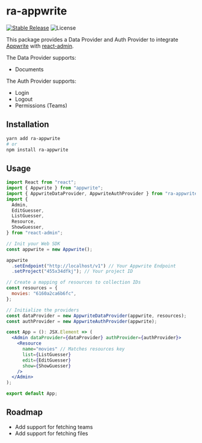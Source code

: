 # ra-appwrite

[![Stable Release](https://img.shields.io/npm/v/ra-appwrite)](https://www.npmjs.com/package/ra-appwrite)
![License](https://img.shields.io/github/license/g33kdev/ra-appwrite.svg?style=flat-square)

This package provides a Data Provider and Auth Provider to integrate [Appwrite](https://appwrite.io/) with [react-admin](https://marmelab.com/react-admin).

The Data Provider supports:

- Documents

The Auth Provider supports:

- Login
- Logout
- Permissions (Teams)

## Installation

```sh
yarn add ra-appwrite
# or
npm install ra-appwrite
```

## Usage

```jsx
import React from "react";
import { Appwrite } from "appwrite";
import { AppwriteDataProvider, AppwriteAuthProvider } from "ra-appwrite";
import {
  Admin,
  EditGuesser,
  ListGuesser,
  Resource,
  ShowGuesser,
} from "react-admin";

// Init your Web SDK
const appwrite = new Appwrite();

appwrite
  .setEndpoint("http://localhost/v1") // Your Appwrite Endpoint
  .setProject("455x34dfkj"); // Your project ID

// Create a mapping of resources to collection IDs
const resources = {
  movies: "6160a2ca6b6fc",
};

// Initialize the providers
const dataProvider = new AppwriteDataProvider(appwrite, resources);
const authProvider = new AppwriteAuthProvider(appwrite);

const App = (): JSX.Element => (
  <Admin dataProvider={dataProvider} authProvider={authProvider}>
    <Resource
      name="movies" // Matches resources key
      list={ListGuesser}
      edit={EditGuesser}
      show={ShowGuesser}
    />
  </Admin>
);

export default App;
```

## Roadmap

- Add support for fetching teams
- Add support for fetching files
